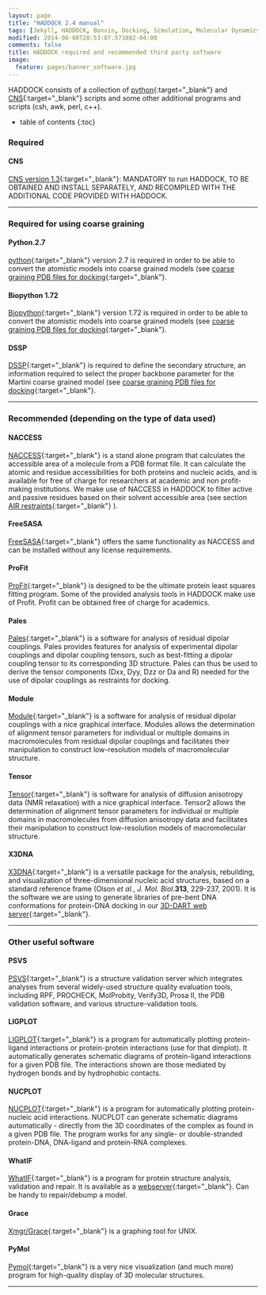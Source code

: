 ```yaml
---
layout: page
title: "HADDOCK 2.4 manual"
tags: [Jekyll, HADDOCK, Bonvin, Docking, Simulation, Molecular Dynamics, Structural Biology, Computational Biology, Modelling, Protein Structure]
modified: 2014-08-08T20:53:07.573882-04:00
comments: false
title: HADDOCK required and recommended third party software
image:
  feature: pages/banner_software.jpg
---
```



HADDOCK consists of a collection of  [python](https://www.python.org){:target="_blank"}  and  [CNS](https://cns-online.org/v1.3/){:target="_blank"}  scripts and some other additional programs and scripts (csh, awk, perl, c++).

* table of contents
{:toc}


### Required


#### CNS 

[CNS version 1.3](https://cns-online.org){:target="_blank"}: MANDATORY to run HADDOCK, TO BE OBTAINED AND INSTALL SEPARATELY, AND RECOMPILED WITH THE ADDITIONAL CODE PROVIDED WITH HADDOCK.


* * *

### Required for using coarse graining


#### Python.2.7

[python](https://www.python.org){:target="_blank"} version 2.7 is required in order to be able to convert the atomistic models into coarse grained models (see [coarse graining PDB files for docking](/software/haddock2.4/pdb-cg){:target="_blank"}.


#### Biopython 1.72

[Biopython](https://biopython.org/wiki/Download){:target="_blank"} version 1.72 is required in order to be able to convert the atomistic models into coarse grained models (see [coarse graining PDB files for docking](/software/haddock2.4/pdb-cg){:target="_blank"}.


#### DSSP

[DSSP](https://swift.cmbi.umcn.nl/gv/dssp){:target="_blank"} is required to define the secondary structure, an information required to select the proper backbone parameter for the Martini coarse grained model (see [coarse graining PDB files for docking](/software/haddock2.4/pdb-cg){:target="_blank"}.


* * *

### Recommended (depending on the type of data used)


#### NACCESS

[NACCESS](https://wolf.bms.umist.ac.uk/naccess){:target="_blank"} is a stand alone program that calculates the accessible area of a molecule from a PDB format file. It can calculate the atomic and residue accessibilities for both proteins and nucleic acids, and is available for free of charge for researchers at academic and non profit-making institutions. We make use of NACCESS in HADDOCK to filter active and passive residues based on their solvent accessible area (see section  [AIR restraints](/software/haddock2.4/generate_air){:target="_blank"} ).


#### FreeSASA

[FreeSASA](https://freesasa.github.io){:target="_blank"} offers the same functionality as NACCESS and can be installed without any license requirements.


#### ProFit

[ProFit](http://www.bioinf.org.uk/software/profit/){:target="_blank"} is designed to be the ultimate protein least squares fitting program. Some of the provided analysis tools in HADDOCK make use of Profit. Profit can be obtained free of charge for academics.


#### Pales

[Pales](https://spin.niddk.nih.gov/bax/software/PALES/index.html){:target="_blank"} is a software for analysis of residual dipolar couplings. Pales provides features for analysis of experimental dipolar couplings and dipolar coupling tensors, such as best-fitting a dipolar coupling tensor to its corresponding 3D structure. Pales can thus be used to derive the tensor components (Dxx, Dyy, Dzz or Da and R) needed for the use of dipolar couplings as restraints for docking.


#### Module

[Module](https://www.ibs.fr/science-213/scientific-output/software/module/?lang=en){:target="_blank"} is a software for analysis of residual dipolar couplings with a nice graphical interface. Modules allows the determination of alignment tensor parameters for individual or multiple domains in macromolecules from residual dipolar couplings and facilitates their manipulation to construct low-resolution models of macromolecular structure.


#### Tensor

[Tensor](https://www.ibs.fr/science-213/scientific-output/software/tensor/?lang=en){:target="_blank"} is software for analysis of diffusion anisotropy data (NMR relaxation) with a nice graphical interface. Tensor2 allows the determination of alignment tensor parameters for individual or multiple domains in macromolecules from diffusion anisotropy data and facilitates their manipulation to construct low-resolution models of macromolecular structure.


#### X3DNA

[X3DNA](https://x3dna.org){:target="_blank"} is a versatile package for the analysis, rebuilding, and visualization of three-dimensional nucleic acid structures, based on a standard reference frame (Olson _et al._, _J. Mol. Biol._**313**, 229-237, 2001). It is the software we are using to generate libraries of pre-bent DNA conformations for protein-DNA docking in our  [3D-DART web server](https://alcazar.science.uu.nl/enmr/services/3DDART){:target="_blank"}.



* * *

### Other useful software

#### PSVS

[PSVS](https://montelionelab.chem.rpi.edu/PSVS/){:target="_blank"} is a structure validation server which integrates analyses from several widely-used structure quality evaluation tools, including RPF, PROCHECK, MolProbity, Verify3D, Prosa II, the PDB validation software, and various structure-validation tools.

#### LIGPLOT

[LIGPLOT](https://www.ebi.ac.uk/thornton-srv/software/LIGPLOT/){:target="_blank"} is a program for automatically plotting protein-ligand interactions or protein-protein interactions (use for that dimplot). It automatically generates schematic diagrams of protein-ligand interactions for a given PDB file. The interactions shown are those mediated by hydrogen bonds and by hydrophobic contacts.

#### NUCPLOT

[NUCPLOT](https://www.ebi.ac.uk/thornton-srv/software/NUCPLOT){:target="_blank"} is a program for automatically plotting protein-nucleic acid interactions. NUCPLOT can generate schematic diagrams automatically - directly from the 3D coordinates of the complex as found in a given PDB file. The program works for any single- or double-stranded protein-DNA, DNA-ligand and protein-RNA complexes.

#### WhatIF

[WhatIF](https://swift.cmbi.ru.nl/whatif){:target="_blank"} is a program for protein structure analysis, validation and repair. It is available as a [webserver](https://swift.cmbi.ru.nl/servers/html/index.html){:target="_blank"}. Can  be handy to repair/debump a model.

#### Grace

[Xmgr/Grace](https://plasma-gate.weizmann.ac.il/Grace/){:target="_blank"} is a graphing tool for UNIX.

#### PyMol

[Pymol](https://www.pymol.org/){:target="_blank"} is a very nice visualization (and much more) program for high-quality display of 3D molecular structures.


* * *
